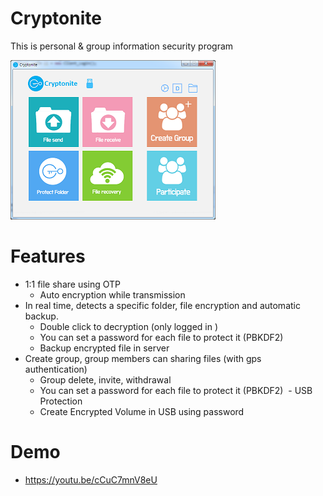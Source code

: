 # Cryptonite
This is personal & group information security program

![Cryptonite](https://github.com/INJAE/Cryptonite/blob/master/Cryptonite.png?raw=true)

# Features
  - 1:1 file share using OTP
    - Auto encryption while transmission
  - In real time, detects a specific folder, file encryption and automatic backup.
    - Double click to decryption (only logged in )
    - You can set a password for each file to protect it (PBKDF2)
    - Backup encrypted file in server
  - Create group, group members can sharing files (with gps authentication)
    - Group delete, invite, withdrawal
    - You can set a password for each file to protect it (PBKDF2)
  - USB Protection
    - Create Encrypted Volume in USB using password

# Demo
  - https://youtu.be/cCuC7mnV8eU
